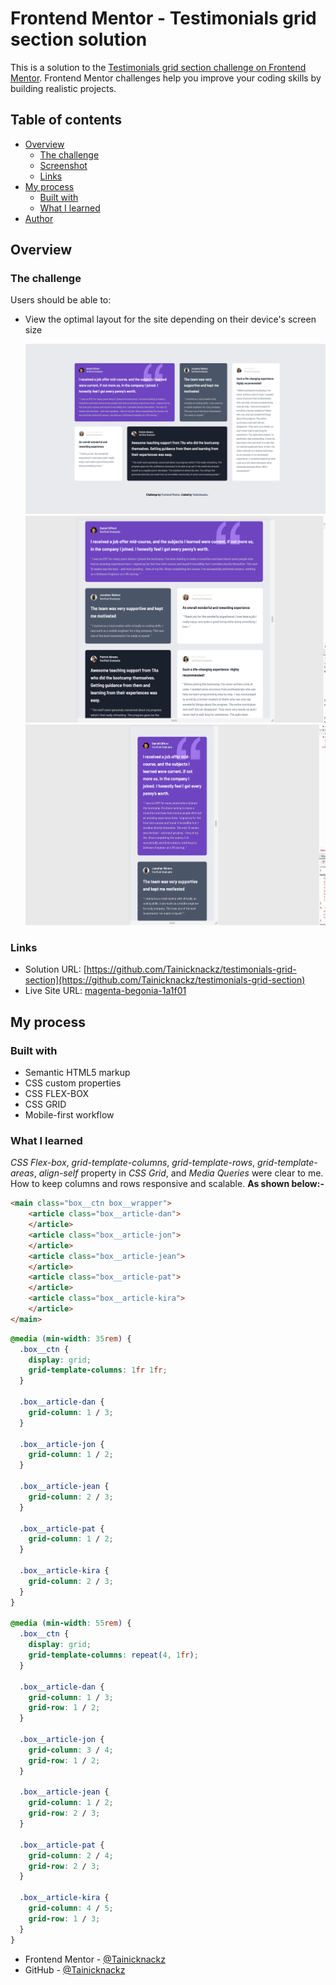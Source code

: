 # Frontend Mentor - Testimonials grid section solution

This is a solution to the [Testimonials grid section challenge on Frontend Mentor](https://www.frontendmentor.io/challenges/testimonials-grid-section-Nnw6J7Un7). Frontend Mentor challenges help you improve your coding skills by building realistic projects.

## Table of contents

- [Overview](#overview)
  - [The challenge](#the-challenge)
  - [Screenshot](#screenshot)
  - [Links](#links)
- [My process](#my-process)
  - [Built with](#built-with)
  - [What I learned](#what-i-learned)
- [Author](#author)

## Overview

### The challenge

Users should be able to:

- View the optimal layout for the site depending on their device's screen size

  ![Desktop view](./screenshots/desktop.png)
  ![Tablet view](./screenshots/tablet.png)
  ![Mobile view](./screenshots/mobile.png)

### Links

- Solution URL: [https://github.com/Tainicknackz/testimonials-grid-section](https://github.com/Tainicknackz/testimonials-grid-section)
- Live Site URL: [magenta-begonia-1a1f01](https://magenta-begonia-1a1f01.netlify.app/)

## My process

### Built with

- Semantic HTML5 markup
- CSS custom properties
- CSS FLEX-BOX
- CSS GRID
- Mobile-first workflow

### What I learned

_CSS Flex-box_, _grid-template-columns_, _grid-template-rows_, _grid-template-areas_, _align-self_ property in _CSS Grid_, and _Media Queries_ were clear to me. How to keep columns and rows responsive and scalable. **As shown below:-**

```HTML
<main class="box__ctn box__wrapper">
    <article class="box__article-dan">
    </article>
    <article class="box__article-jon">
    </article>
    <article class="box__article-jean">
    </article>
    <article class="box__article-pat">
    </article>
    <article class="box__article-kira">
    </article>
</main>
```

```css
@media (min-width: 35rem) {
  .box__ctn {
    display: grid;
    grid-template-columns: 1fr 1fr;
  }

  .box__article-dan {
    grid-column: 1 / 3;
  }

  .box__article-jon {
    grid-column: 1 / 2;
  }

  .box__article-jean {
    grid-column: 2 / 3;
  }

  .box__article-pat {
    grid-column: 1 / 2;
  }

  .box__article-kira {
    grid-column: 2 / 3;
  }
}

@media (min-width: 55rem) {
  .box__ctn {
    display: grid;
    grid-template-columns: repeat(4, 1fr);
  }

  .box__article-dan {
    grid-column: 1 / 3;
    grid-row: 1 / 2;
  }

  .box__article-jon {
    grid-column: 3 / 4;
    grid-row: 1 / 2;
  }

  .box__article-jean {
    grid-column: 1 / 2;
    grid-row: 2 / 3;
  }

  .box__article-pat {
    grid-column: 2 / 4;
    grid-row: 2 / 3;
  }

  .box__article-kira {
    grid-column: 4 / 5;
    grid-row: 1 / 3;
  }
}
```

- Frontend Mentor - [@Tainicknackz](https://www.frontendmentor.io/profile/Tainicknackz)
- GitHub - [@Tainicknackz](https://www.github.com/Tainicknackz)
